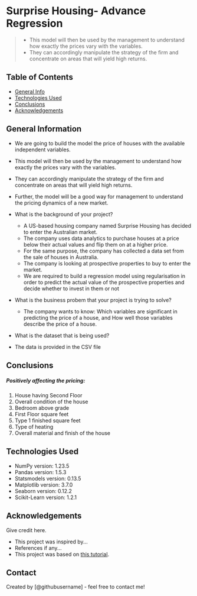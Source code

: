 # Surprise Housing- Advance Regression
> - This model will then be used by the management to understand how exactly the prices vary with the variables.
> - They can accordingly manipulate the strategy of the firm and concentrate on areas that will yield high returns.


## Table of Contents
* [General Info](#general-information)
* [Technologies Used](#technologies-used)
* [Conclusions](#conclusions)
* [Acknowledgements](#acknowledgements)

<!-- You can include any other section that is pertinent to your problem -->

## General Information
- We are going to build the model the price of houses with the available independent variables. 
- This model will then be used by  the management to understand how exactly the prices vary with the variables. 
- They can accordingly manipulate the strategy of the firm and concentrate on areas that will yield high returns.
- Further, the model will be a good way for management to understand the pricing dynamics of a new market.
- What is the background of your project?
    * A US-based housing company named Surprise Housing has decided to enter the Australian market. 
    * The company uses data analytics to purchase houses at a price below their actual values and flip them on at a higher price. 
    * For the same purpose, the company has collected a data set from the sale of houses in Australia. 
    * The company is looking at prospective properties to buy to enter the market. 
    * We are required to build a regression model using regularisation in order to predict the actual value of the prospective properties and decide whether to invest in them or not

- What is the business probem that your project is trying to solve?
  * The company wants to know: Which variables are significant in predicting the price of a house, and How well those variables describe the price of a house.

- What is the dataset that is being used?
* The data is provided in the CSV file

<!-- You don't have to answer all the questions - just the ones relevant to your project. -->

## Conclusions

##### Positively affecting the pricing:
1. House having Second Floor
2. Overall condition of the house
3. Bedroom above grade
4. First Floor square feet
5. Type 1 finished square feet
6. Type of heating
7. Overall material and finish of the house

<!-- You don't have to answer all the questions - just the ones relevant to your project. -->


## Technologies Used
- NumPy version: 1.23.5
- Pandas version: 1.5.3
- Statsmodels version: 0.13.5
- Matplotlib version: 3.7.0
- Seaborn version: 0.12.2
- Scikit-Learn version: 1.2.1

<!-- As the libraries versions keep on changing, it is recommended to mention the version of library used in this project -->

## Acknowledgements
Give credit here.
- This project was inspired by...
- References if any...
- This project was based on [this tutorial](https://www.example.com).


## Contact
Created by [@githubusername] - feel free to contact me!


<!-- Optional -->
<!-- ## License -->
<!-- This project is open source and available under the [... License](). -->

<!-- You don't have to include all sections - just the one's relevant to your project -->
